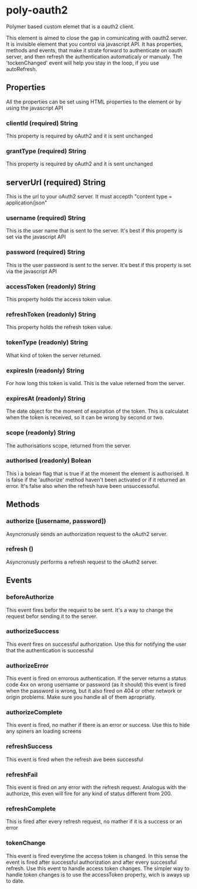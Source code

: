 # poly-oauth2
Polymer based custom elemet that is a oauth2 client. 

This element is aimed to close the gap in comunicating with oauth2 server. It is invisible element that you control via javascript API. 
It has properties, methods and events, that make it strate forward to authenticate on oauth server, and then refresh the authentication automaticaly or manualy. The 'tockenChanged' event will help you stay in the loop, if you use autoRefresh.

## Properties
All the properties can be set using HTML properties to the element or by using the javascript API

### clientId (required) String
This property is required by oAuth2 and it is sent unchanged

### grantType (required) String
This property is required by oAuth2 and it is sent unchanged

## serverUrl (required) String
This is the url to your oAuth2 server. It must accepth "content type = application/json"

### username (required) String
This is the user name that is sent to the server. It's best if this property is set via the javascript API

### password (required) String
This is the user password is sent to the server. It's best if this property is set via the javascript API

### accessToken (readonly) String
This property holds the access token value. 

### refreshToken (readonly) String
This property holds the refresh token value. 

### tokenType (readonly) String
What kind of token the server returned.

### expiresIn (readonly) String
For how long this token is valid. This is the value reterned from the server.

### expiresAt (readonly) String
The date object for the moment of expiration of the token. This is calculatet when the token is received, so it can be wrong by second or two.

### scope (readonly) String
The authorisations scope, returned from the server.

### authorised (readonly) Bolean
This i a bolean flag that is true if at the moment the element is authorised. It is false if the 'authorize' method haven't been activated or if it returned an error. It's false also when the refresh have been unsuccessoful.


## Methods

### authorize ([username, password]) 
Asyncronusly sends an authorization request to the oAuth2 server. 

### refresh ()
Asyncronusly performs a refresh request to the oAuth2 server.


## Events


### beforeAuthorize
This event fires befor the request to be sent. It's a way to change the request befor sending it to the server.

### authorizeSuccess
This event fires on successful authorization. Use this for notifying the user that the authentication is successful

### authorizeError
This event is fired on errorous authentication. If the server returns a status code 4xx on wrong username or password (as it should) this event is fired when the password is wrong, but it also fired on 404 or other network or origin problems. Make sure you handle all of them apropriatly.

### authorizeComplete
This event is fired, no mather if there is an error or success. Use this to hide any spiners an loading screens


### refreshSuccess
This event is fired when the refresh ave been successful

### refreshFail
This event is fired on any error with the refresh request. Analogus with the authorize, this even will fire for any kind of status different from 200.

### refreshComplete
This is fired after every refresh request, no mather if it is a success or an error


### tokenChange
This event is fired everytime the access token is changed. In this sense the event is fired after successful authorization and after every successful refresh.
Use this event to handle access token changes. The simpler way to handle token changes is to use the accessToken property, wich is aways up to date. 



